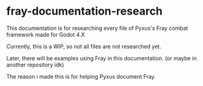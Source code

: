# fray-documentation-research
This documentation is for researching every file of Pyxus's Fray combat framework made for Godot 4.X

Currently, this is a WIP, so not all files are not researched yet.

Later, there will be examples using Fray in this documentation. (or maybe in another repository idk)

The reason i made this is for helping Pyxus document Fray.

